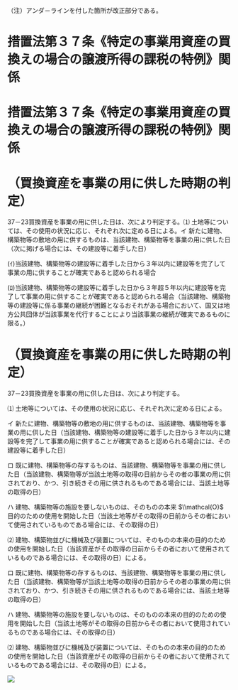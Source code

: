 （注）アンダ－ラインを付した箇所が改正部分である。

# 措置法第３７条《特定の事業用資産の買換えの場合の譲渡所得の課税の特例》関係

# 措置法第３７条《特定の事業用資産の買換えの場合の譲渡所得の課税の特例》関係

# （買換資産を事業の用に供した時期の判定）

37－23買換資産を事業の用に供した日は、次により判定する。⑴ 土地等については、その使用の状況に応じ、それぞれ次に定める日による。イ 新たに建物、構築物等の敷地の用に供するものは、当該建物、構築物等を事業の用に供した日（次に掲げる場合には、その建設等に着手した日）

(ｲ)当該建物、構築物等の建設等に着手した日から３年以内に建設等を完了して事業の用に供することが確実であると認められる場合

(ﾛ)当該建物、構築物等の建設等に着手した日から３年超５年以内に建設等を完了して事業の用に供することが確実であると認められる場合（当該建物、構築物等の建設等に係る事業の継続が困難となるおそれがある場合において、国又は地方公共団体が当該事業を代行することにより当該事業の継続が確実であるものに限る。）

# （買換資産を事業の用に供した時期の判定）

37－23買換資産を事業の用に供した日は、次により判定する。

⑴ 土地等については、その使用の状況に応じ、それぞれ次に定める日による。

イ 新たに建物、構築物等の敷地の用に供するものは、当該建物、構築物等を事業の用に供した日（当該建物、構築物等の建設等に着手した日から３年以内に建設等を完了して事業の用に供することが確実であると認められる場合には、その建設等に着手した日）

ロ 既に建物、構築物等の存するものは、当該建物、構築物等を事業の用に供した日（当該建物、構築物等が当該土地等の取得の日前からその者の事業の用に供されており、かつ、引き続きその用に供されるものである場合には、当該土地等の取得の日）

ハ 建物、構築物等の施設を要しないものは、そのものの本来 $\\mathcal{O}$ 目的のための使用を開始した日（当該土地等がその取得の日前からその者において使用されているものである場合には、その取得の日）

⑵ 建物、構築物並びに機械及び装置については、そのものの本来の目的のための使用を開始した日（当該資産がその取得の日前からその者において使用されているものである場合には、その取得の日）による。

ロ 既に建物、構築物等の存するものは、当該建物、構築物等を事業の用に供した日（当該建物、構築物等が当該土地等の取得の日前からその者の事業の用に供されており、かつ、引き続きその用に供されるものである場合には、当該土地等の取得の日）

ハ 建物、構築物等の施設を要しないものは、そのものの本来の目的のための使用を開始した日（当該土地等がその取得の日前からその者において使用されているものである場合には、その取得の日）

⑵ 建物、構築物並びに機械及び装置については、そのものの本来の目的のための使用を開始した日（当該資産がその取得の日前からその者において使用されているものである場合には、その取得の日）による。

![](https://www.nta.go.jp/tmp/09d0adc6-c5bc-4a08-927d-936778f14bf5/images/1d1ad2336dc16169f05788641228d600436b6a057c3603cc0a301773062c662a.jpg)